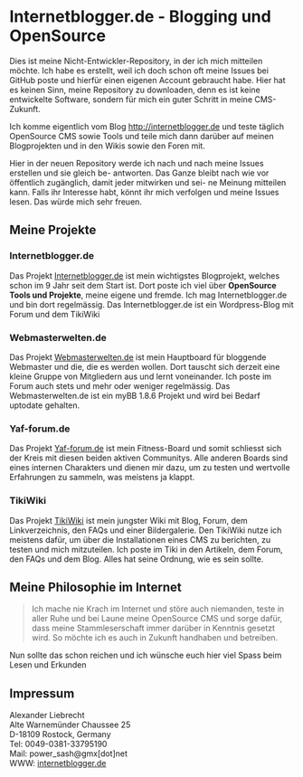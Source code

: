 # Internetblogger.de - Blogging und OpenSource

Dies ist meine Nicht-Entwickler-Repository, in der ich mich mitteilen möchte. Ich habe es
erstellt, weil ich doch schon oft meine Issues bei GitHub poste und hierfür einen eigenen
Account gebraucht habe. Hier hat es keinen Sinn, meine Repository zu downloaden, denn es ist
keine entwickelte Software, sondern für mich ein guter Schritt in meine CMS-Zukunft.

Ich komme eigentlich vom Blog http://internetblogger.de und teste täglich OpenSource CMS
sowie Tools und teile mich dann darüber auf meinen Blogprojekten und in den Wikis sowie
den Foren mit.

Hier in der neuen Repository werde ich nach und nach meine Issues erstellen und sie gleich be-
antworten. Das Ganze bleibt nach wie vor öffentlich zugänglich, damit jeder mitwirken und sei-
ne Meinung mitteilen kann. Falls ihr Interesse habt, könnt ihr mich verfolgen und meine
Issues lesen. Das würde mich sehr freuen.

## Meine Projekte
### Internetblogger.de
Das Projekt [Internetblogger.de](http://internetblogger.de) ist mein wichtigstes Blogprojekt, welches schon im 9 Jahr seit dem Start ist. Dort poste ich viel über __OpenSource Tools und Projekte__, meine eigene und fremde. Ich mag Internetblogger.de und bin dort regelmässig. 
Das Internetblogger.de ist ein Wordpress-Blog mit Forum und dem TikiWiki
### Webmasterwelten.de
Das Projekt [Webmasterwelten.de](http://webmasterwelten.de) ist mein Hauptboard für bloggende Webmaster und die, die es werden wollen. Dort tauscht sich derzeit eine kleine Gruppe von Mitgliedern aus und lernt voneinander. Ich poste im Forum auch stets und mehr oder weniger regelmässig. Das Webmasterwelten.de ist ein myBB 1.8.6 Projekt und wird bei Bedarf uptodate gehalten. 
### Yaf-forum.de
Das Projekt [Yaf-forum.de](http://yaf-forum.de) ist mein Fitness-Board und somit schliesst sich der Kreis mit diesen beiden aktiven Communitys. Alle anderen Boards sind eines internen Charakters und dienen mir dazu, um zu testen und wertvolle Erfahrungen zu sammeln, was meistens ja klappt.
### TikiWiki
Das Projekt [TikiWiki](http://internetblogger.de/tikiwiki) ist mein jungster Wiki mit Blog, Forum, dem Linkverzeichnis, den FAQs und einer Bildergalerie. Den TikiWiki nutze ich meistens dafür, um über die Installationen eines CMS zu berichten, zu testen und mich mitzuteilen. Ich poste im Tiki in den Artikeln, dem Forum, den FAQs und dem Blog. Alles hat seine Ordnung, wie es sein sollte. 

## Meine Philosophie im Internet
>Ich mache nie Krach im Internet und störe auch niemanden, teste in aller Ruhe und bei Laune meine OpenSource CMS und sorge dafür, dass meine Stammleserschaft immer darüber in Kenntnis gesetzt wird. So möchte ich es auch in Zukunft handhaben und betreiben.

Nun sollte das schon reichen und ich wünsche euch hier viel Spass beim Lesen und Erkunden

## Impressum
Alexander Liebrecht<br>
Alte Warnemünder Chaussee 25<br>
D-18109 Rostock, Germany<br>
Tel: 0049-0381-33795190<br>
Mail: power_sash@gmx[dot]net<br>
WWW: [internetblogger.de](http://internetblogger.de)


